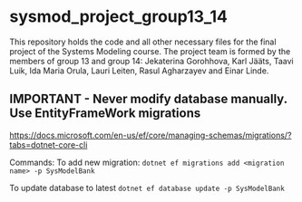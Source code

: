 # sysmod_project_group13_14

This repository holds the code and all other necessary files for the final project of the Systems Modeling course. The project team is formed by the members of group 13 and group 14: Jekaterina Gorohhova, Karl Jääts, Taavi Luik, Ida Maria Orula, Lauri Leiten, Rasul Agharzayev and Einar Linde.

## IMPORTANT - Never modify database manually. Use EntityFrameWork migrations 
https://docs.microsoft.com/en-us/ef/core/managing-schemas/migrations/?tabs=dotnet-core-cli

Commands: 
To add new migration: `dotnet ef migrations add <migration name> -p SysModelBank`

To update database to latest `dotnet ef database update -p SysModelBank`
  
